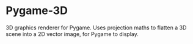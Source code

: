 # Pygame-3D
3D graphics renderer for Pygame. Uses projection maths to flatten a 3D scene into a 2D vector image, for Pygame to display.
